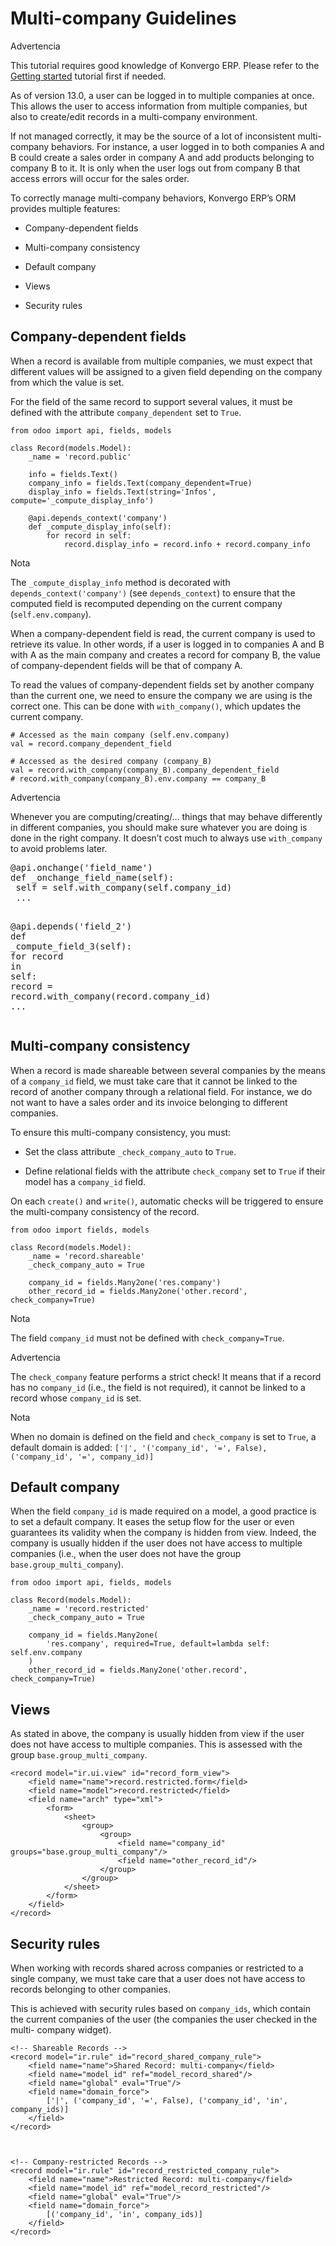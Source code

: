 # Multi-company Guidelines

<div class="alert alert-warning">
<p class="alert-title">
Advertencia</p><p>This tutorial requires good knowledge of Konvergo ERP.
Please refer to the <a href="../tutorials/getting_started">Getting started</a> tutorial first if needed.</p>
</div>

As of version 13.0, a user can be logged in to multiple companies at once.
This allows the user to access information from multiple companies, but also
to create/edit records in a multi-company environment.

If not managed correctly, it may be the source of a lot of inconsistent multi-
company behaviors. For instance, a user logged in to both companies A and B
could create a sales order in company A and add products belonging to company
B to it. It is only when the user logs out from company B that access errors
will occur for the sales order.

To correctly manage multi-company behaviors, Konvergo ERP’s ORM provides multiple
features:

  * Company-dependent fields

  * Multi-company consistency

  * Default company

  * Views

  * Security rules

## Company-dependent fields

When a record is available from multiple companies, we must expect that
different values will be assigned to a given field depending on the company
from which the value is set.

For the field of the same record to support several values, it must be defined
with the attribute `company_dependent` set to `True`.

    
    
    from odoo import api, fields, models
    
    class Record(models.Model):
        _name = 'record.public'
    
        info = fields.Text()
        company_info = fields.Text(company_dependent=True)
        display_info = fields.Text(string='Infos', compute='_compute_display_info')
    
        @api.depends_context('company')
        def _compute_display_info(self):
            for record in self:
                record.display_info = record.info + record.company_info
    

<div class="alert alert-primary">
<p class="alert-title">
Nota</p><p>The <code>_compute_display_info</code> method is decorated with <code>depends_context('company')</code>
(see <code>depends_context</code>) to ensure that the computed field is recomputed
depending on the current company (<code>self.env.company</code>).</p>
</div>

When a company-dependent field is read, the current company is used to
retrieve its value. In other words, if a user is logged in to companies A and
B with A as the main company and creates a record for company B, the value of
company-dependent fields will be that of company A.

To read the values of company-dependent fields set by another company than the
current one, we need to ensure the company we are using is the correct one.
This can be done with `with_company()`, which updates the current company.

    
    
    # Accessed as the main company (self.env.company)
    val = record.company_dependent_field
    
    # Accessed as the desired company (company_B)
    val = record.with_company(company_B).company_dependent_field
    # record.with_company(company_B).env.company == company_B
    

<div class="alert alert-warning">
<p class="alert-title">
Advertencia</p><p>Whenever you are computing/creating/… things that may behave differently
in different companies, you should make sure whatever you are doing is done
in the right company. It doesn’t cost much to always use <code>with_company</code> to
avoid problems later.</p>
<div class="highlight-python notranslate"><div class="highlight"><pre><span></span><span class="nd">@api</span><span class="o">.</span><span class="n">onchange</span><span class="p">(</span><span class="s1">'field_name'</span><span class="p">)</span>
<span class="k">def</span> <span class="nf">_onchange_field_name</span><span class="p">(</span><span class="bp">self</span><span class="p">):</span>
 <span class="bp">self</span> <span class="o">=</span> <span class="bp">self</span><span class="o">.</span><span class="n">with_company</span><span class="p">(</span><span class="bp">self</span><span class="o">.</span><span class="n">company_id</span><span class="p">)</span>
 <span class="o">...</span>

<span class="nd">@api</span><span class="o">.</span><span class="n">depends</span><span class="p">(</span><span class="s1">'field_2'</span><span class="p">)</span>
<span class="k">def</span> <span class="nf">_compute_field_3</span><span class="p">(</span><span class="bp">self</span><span class="p">):</span>
 <span class="k">for</span> <span class="n">record</span> <span class="ow">in</span> <span class="bp">self</span><span class="p">:</span>
   <span class="n">record</span> <span class="o">=</span> <span class="n">record</span><span class="o">.</span><span class="n">with_company</span><span class="p">(</span><span class="n">record</span><span class="o">.</span><span class="n">company_id</span><span class="p">)</span>
   <span class="o">...</span>
</pre></div>
</div>
</div>

## Multi-company consistency

When a record is made shareable between several companies by the means of a
`company_id` field, we must take care that it cannot be linked to the record
of another company through a relational field. For instance, we do not want to
have a sales order and its invoice belonging to different companies.

To ensure this multi-company consistency, you must:

  * Set the class attribute `_check_company_auto` to `True`.

  * Define relational fields with the attribute `check_company` set to `True` if their model has a `company_id` field.

On each `create()` and `write()`, automatic checks will be triggered to ensure
the multi-company consistency of the record.

    
    
    from odoo import fields, models
    
    class Record(models.Model):
        _name = 'record.shareable'
        _check_company_auto = True
    
        company_id = fields.Many2one('res.company')
        other_record_id = fields.Many2one('other.record', check_company=True)
    

<div class="alert alert-primary">
<p class="alert-title">
Nota</p><p>The field <code>company_id</code> must not be defined with <code>check_company=True</code>.</p>
</div> <div class="alert alert-warning">
<p class="alert-title">
Advertencia</p><p>The <code>check_company</code> feature performs a strict check! It means that if a record has no
<code>company_id</code> (i.e., the field is not required), it cannot be linked to a record whose
<code>company_id</code> is set.</p>
</div> <div class="alert alert-primary">
<p class="alert-title">
Nota</p><p>When no domain is defined on the field and <code>check_company</code> is set to <code>True</code>, a default domain is
added: <code>['|', '('company_id', '=', False), ('company_id', '=', company_id)]</code></p>
</div>

## Default company

When the field `company_id` is made required on a model, a good practice is to
set a default company. It eases the setup flow for the user or even guarantees
its validity when the company is hidden from view. Indeed, the company is
usually hidden if the user does not have access to multiple companies (i.e.,
when the user does not have the group `base.group_multi_company`).

    
    
    from odoo import api, fields, models
    
    class Record(models.Model):
        _name = 'record.restricted'
        _check_company_auto = True
    
        company_id = fields.Many2one(
            'res.company', required=True, default=lambda self: self.env.company
        )
        other_record_id = fields.Many2one('other.record', check_company=True)
    

## Views

As stated in above, the company is usually hidden from view if the user does
not have access to multiple companies. This is assessed with the group
`base.group_multi_company`.

    
    
    <record model="ir.ui.view" id="record_form_view">
        <field name="name">record.restricted.form</field>
        <field name="model">record.restricted</field>
        <field name="arch" type="xml">
            <form>
                <sheet>
                    <group>
                        <group>
                            <field name="company_id" groups="base.group_multi_company"/>
                            <field name="other_record_id"/>
                        </group>
                    </group>
                </sheet>
            </form>
        </field>
    </record>
    

## Security rules

When working with records shared across companies or restricted to a single
company, we must take care that a user does not have access to records
belonging to other companies.

This is achieved with security rules based on `company_ids`, which contain the
current companies of the user (the companies the user checked in the multi-
company widget).

    
    
    <!-- Shareable Records -->
    <record model="ir.rule" id="record_shared_company_rule">
        <field name="name">Shared Record: multi-company</field>
        <field name="model_id" ref="model_record_shared"/>
        <field name="global" eval="True"/>
        <field name="domain_force">
            ['|', ('company_id', '=', False), ('company_id', 'in', company_ids)]
        </field>
    </record>
    
    
    
    <!-- Company-restricted Records -->
    <record model="ir.rule" id="record_restricted_company_rule">
        <field name="name">Restricted Record: multi-company</field>
        <field name="model_id" ref="model_record_restricted"/>
        <field name="global" eval="True"/>
        <field name="domain_force">
            [('company_id', 'in', company_ids)]
        </field>
    </record>
    

